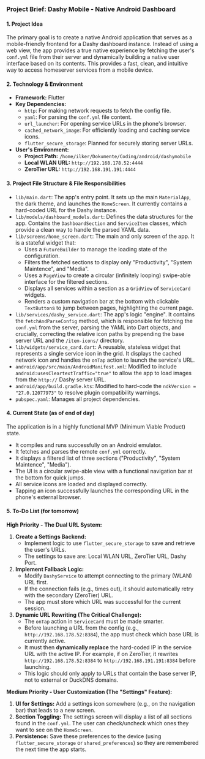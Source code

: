 ### **Project Brief: Dashy Mobile - Native Android Dashboard**

#### **1. Project Idea**

The primary goal is to create a native Android application that serves as a mobile-friendly frontend for a Dashy dashboard instance. Instead of using a web view, the app provides a true native experience by fetching the user's `conf.yml` file from their server and dynamically building a native user interface based on its contents. This provides a fast, clean, and intuitive way to access homeserver services from a mobile device.

#### **2. Technology & Environment**

- **Framework:** Flutter
- **Key Dependencies:**
  - `http`: For making network requests to fetch the config file.
  - `yaml`: For parsing the `conf.yml` file content.
  - `url_launcher`: For opening service URLs in the phone's browser.
  - `cached_network_image`: For efficiently loading and caching service icons.
  - `flutter_secure_storage`: Planned for securely storing server URLs.
- **User's Environment:**
  - **Project Path:** `/home/ilker/Dokumente/Coding/android/dashymobile`
  - **Local WLAN URL:** `http://192.168.178.52:4444`
  - **ZeroTier URL:** `http://192.168.191.191:4444`

#### **3. Project File Structure & File Responsibilities**

- `lib/main.dart`: The app's entry point. It sets up the main `MaterialApp`, the dark theme, and launches the `HomeScreen`. It currently contains a hard-coded URL for the Dashy instance.
- `lib/models/dashboard_models.dart`: Defines the data structures for the app. Contains the `DashboardSection` and `ServiceItem` classes, which provide a clean way to handle the parsed YAML data.
- `lib/screens/home_screen.dart`: The main and only screen of the app. It is a stateful widget that:
  - Uses a `FutureBuilder` to manage the loading state of the configuration.
  - Filters the fetched sections to display only "Productivity", "System Maintence", and "Media".
  - Uses a `PageView` to create a circular (infinitely looping) swipe-able interface for the filtered sections.
  - Displays all services within a section as a `GridView` of `ServiceCard` widgets.
  - Renders a custom navigation bar at the bottom with clickable `TextButton`s to jump between pages, highlighting the current page.
- `lib/services/dashy_service.dart`: The app's logic "engine". It contains the `fetchAndParseConfig` method, which is responsible for fetching the `conf.yml` from the server, parsing the YAML into Dart objects, and crucially, correcting the relative icon paths by prepending the base server URL and the `/item-icons/` directory.
- `lib/widgets/service_card.dart`: A reusable, stateless widget that represents a single service icon in the grid. It displays the cached network icon and handles the `onTap` action to launch the service's URL.
- `android/app/src/main/AndroidManifest.xml`: Modified to include `android:usesCleartextTraffic="true"` to allow the app to load images from the `http://` Dashy server URL.
- `android/app/build.gradle.kts`: Modified to hard-code the `ndkVersion = "27.0.12077973"` to resolve plugin compatibility warnings.
- `pubspec.yaml`: Manages all project dependencies.

#### **4. Current State (as of end of day)**

The application is in a highly functional MVP (Minimum Viable Product) state.

- It compiles and runs successfully on an Android emulator.
- It fetches and parses the remote `conf.yml` correctly.
- It displays a filtered list of three sections ("Productivity", "System Maintence", "Media").
- The UI is a circular swipe-able view with a functional navigation bar at the bottom for quick jumps.
- All service icons are loaded and displayed correctly.
- Tapping an icon successfully launches the corresponding URL in the phone's external browser.

#### **5. To-Do List (for tomorrow)**

**High Priority - The Dual URL System:**

1.  **Create a Settings Backend:**
    - Implement logic to use `flutter_secure_storage` to save and retrieve the user's URLs.
    - The settings to save are: Local WLAN URL, ZeroTier URL, Dashy Port.
2.  **Implement Fallback Logic:**
    - Modify `DashyService` to attempt connecting to the primary (WLAN) URL first.
    - If the connection fails (e.g., times out), it should automatically retry with the secondary (ZeroTier) URL.
    - The app must store which URL was successful for the current session.
3.  **Dynamic URL Rewriting (The Critical Challenge):**
    - The `onTap` action in `ServiceCard` must be made smarter.
    - Before launching a URL from the config (e.g., `http://192.168.178.52:8384`), the app must check which base URL is currently active.
    - It must then **dynamically replace** the hard-coded IP in the service URL with the active IP. For example, if on ZeroTier, it rewrites `http://192.168.178.52:8384` to `http://192.168.191.191:8384` before launching.
    - This logic should only apply to URLs that contain the base server IP, not to external or DuckDNS domains.

**Medium Priority - User Customization (The "Settings" Feature):**

1.  **UI for Settings:** Add a settings icon somewhere (e.g., on the navigation bar) that leads to a new screen.
2.  **Section Toggling:** The settings screen will display a list of all sections found in the `conf.yml`. The user can check/uncheck which ones they want to see on the `HomeScreen`.
3.  **Persistence:** Save these preferences to the device (using `flutter_secure_storage` or `shared_preferences`) so they are remembered the next time the app starts.
